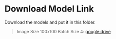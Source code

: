 # Download Model Link
Download the models and put it in this folder.
> Image Size 100x100 Batch Size 4: [google drive](https://drive.google.com/drive/folders/1UzfZLUJz-AmcRs_7hABCssG-L1K44M76?usp=sharing)